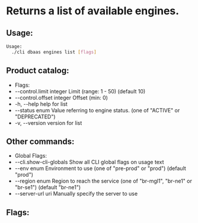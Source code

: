 # Returns a list of available engines.

## Usage:
```bash
Usage:
  ./cli dbaas engines list [flags]
```

## Product catalog:
- Flags:
- --control.limit integer    Limit (range: 1 - 50) (default 10)
- --control.offset integer   Offset (min: 0)
- -h, --help                     help for list
- --status enum              Value referring to engine status. (one of "ACTIVE" or "DEPRECATED")
- -v, --version                  version for list

## Other commands:
- Global Flags:
- --cli.show-cli-globals   Show all CLI global flags on usage text
- --env enum               Environment to use (one of "pre-prod" or "prod") (default "prod")
- --region enum            Region to reach the service (one of "br-mgl1", "br-ne1" or "br-se1") (default "br-ne1")
- --server-url uri         Manually specify the server to use

## Flags:
```bash

```

